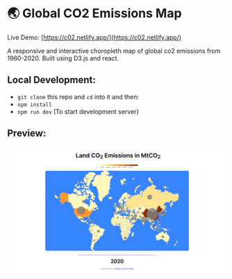 # 🌏 Global CO2 Emissions Map

Live Demo: [https://c02.netlify.app/](https://c02.netlify.app/)

A responsive and interactive choropleth map of global co2 emissions from 1960-2020. Built using D3.js and react.

## Local Development:

- `git clone` this repo and `cd` into it and then:
- `npm install`
- `npm run dev` (To start development server)

## Preview:

![global-co2-emissions-by-country](https://raw.githubusercontent.com/arslanastral/global-co2-emissions-d3/main/choropleth-preview.png)
